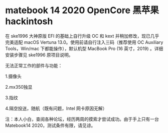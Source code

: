 # matebook 14 2020 OpenCore 黑苹果 hackintosh
  
在 ske1996 大神原版 EFI 的基础上自行升级 OC 和 kext 并稍加修改，现已几乎完美适配 macOS Vertuna 13.0。使用前请自行注入三码（推荐使用 OC Auxiliary Tools，Win/mac 下都能操作），默认机型 MacBook Pro (16 英寸，2019) 。详细安装步骤见 ske1996 原项目说明。

无法正常工作的部件与功能：

1.摄像头

2.mx350独显

3.指纹

4.隔空投送，随航（既有问题，Intel 网卡原因无解）


注：本人小白，查阅各种论坛，经历两周的摸索才尝试成功。由于手上只有一台 Matebook14 2020，测试条件有限，请见谅。
